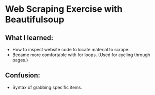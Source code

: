 # Web Scraping Exercise with Beautifulsoup

## What I learned:
- How to inspect website code to locate material to scrape.
- Became more comfortable with for loops. (Used for cycling through pages.)

## Confusion:
- Syntax of grabbing specific items.
